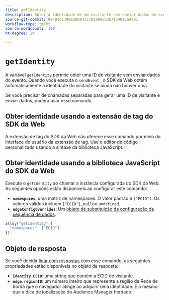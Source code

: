 ```yaml
---
title: getIdentity
description: Obter a identidade de um visitante sem enviar dados do evento.
source-git-commit: 90493d179e620604337bda96cb3b7f5401ca4a81
workflow-type: tm+mt
source-wordcount: '190'
ht-degree: 2%

---
```


# `getIdentity`

A variável `getIdentity` permite obter uma ID de visitante sem enviar dados do evento. Quando você executa o `sendEvent` , o SDK da Web obtém automaticamente a identidade do visitante se ainda não houver uma.

Se você precisar de chamadas separadas para gerar uma ID de visitante e enviar dados, poderá usar esse comando.

## Obter identidade usando a extensão de tag do SDK da Web

A extensão de tag do SDK da Web não oferece esse comando por meio da interface do usuário da extensão de tag. Use o editor de código personalizado usando a sintaxe da biblioteca JavaScript.

## Obter identidade usando a biblioteca JavaScript do SDK da Web

Execute o `getIdentity` ao chamar a instância configurada do SDK da Web. As seguintes opções estão disponíveis ao configurar este comando:

* **`namespaces`**: uma matriz de namespaces. O valor padrão é `["ECID"]`. Os valores válidos incluem `["ECID"]`, `null`ou `undefined`.
* **`edgeConfigOverrides`**: Um [objeto de substituição da configuração da sequência de dados](datastream-overrides.md).

```js
alloy("getIdentity",{
  "namespaces": ["ECID"]
});
```

## Objeto de resposta

Se você decidir [lidar com respostas](command-responses.md) com esse comando, as seguintes propriedades estão disponíveis no objeto de resposta:

* **`identity.ECID`**: uma string que contém a ECID do visitante.
* **`edge.regionID`**: um número inteiro que representa a região da Rede de borda que o navegador atinge ao adquirir uma identidade. É o mesmo que a dica de localização do Audience Manager herdado.
